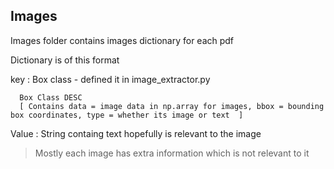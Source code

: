 ## Images
Images folder contains images dictionary for each pdf

Dictionary is of this format

key : Box class - defined it in image_extractor.py 

      Box Class DESC
      [ Contains data = image data in np.array for images, bbox = bounding box coordinates, type = whether its image or text  ]

Value : String containg text hopefully is relevant to the image

> Mostly each image has extra information which is not relevant to it 
